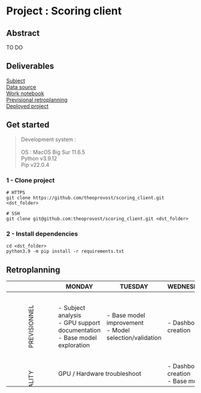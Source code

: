 # Project : Scoring client

## Abstract
TO DO

## Deliverables
[Subject](https://simplonline.co/briefs/a1e3b434-ff7f-477c-9354-e052fd1a85f7) <br>
[Data source](https://drive.google.com/file/d/1G5EgIa41qFm8UzS-A1OQez5HMkPksaQQ/view) <br>
[Work notebook](https://github.com/theoprovost/scoring_client/blob/master/nb.ipynb) <br>
[Previsional retroplanning](#planning) <br>
[Deployed project]()

## Get started

> Development system : <br><br>
> OS : MacOS Big Sur 11.6.5 <br>
> Python v3.9.12 <br>
> Pip v22.0.4

### 1 - Clone project
```text
# HTTPS
git clone https://github.com/theoprovost/scoring_client.git <dst_folder>

# SSH
git clone git@github.com:theoprovost/scoring_client.git <dst_folder>
```

### 2 - Install dependencies
```text
cd <dst_folder>
python3.9 -m pip install -r requirements.txt
```

## <a name='planning'></a>Retroplanning

||MONDAY|TUESDAY|WEDNESDAY|THURSDAY|FRIDAY|
|--|--|--|--|--|--|
|<p style="transform:rotate(-90deg)">PREVISIONNEL</p>| - Subject analysis <br> - GPU support documentation <br> - Base model exploration| - Base model improvement <br> - Model selection/validation| - Dashboard creation| - Dashboard (#2) + deployment + containerisation (?) <br> - Presentation and deliverables redaction | / |
|<p style="transform:rotate(-90deg)">REALITY</p><td colspan=2>GPU / Hardware troubleshoot|- Dashboard creation <br>- Base model|Same|Same|